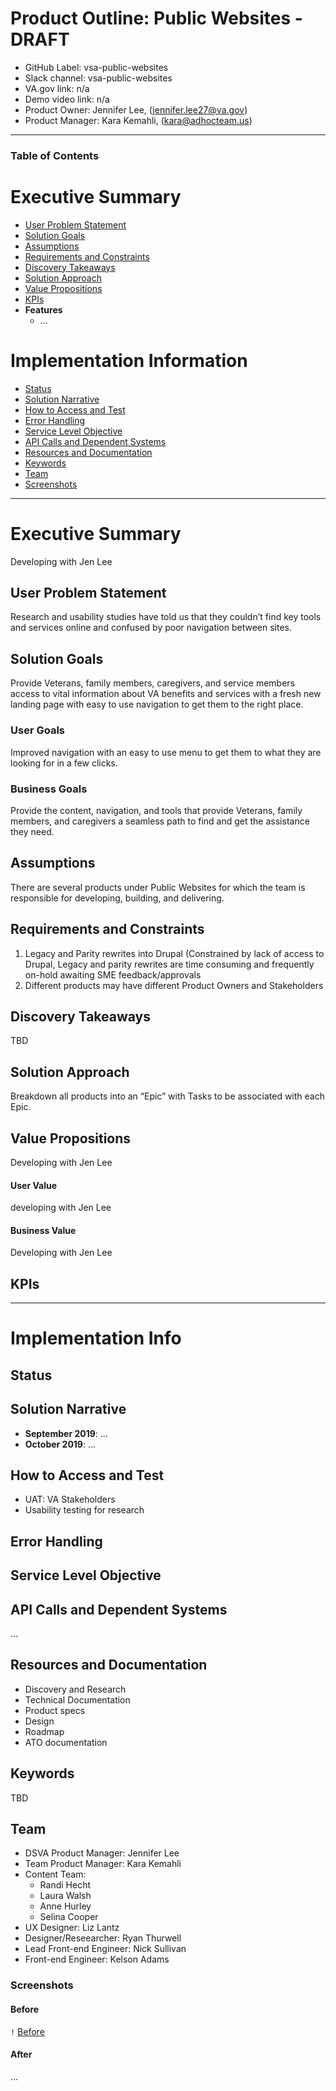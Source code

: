 # Product Outline: Public Websites - DRAFT
- GitHub Label: vsa-public-websites
- Slack channel: vsa-public-websites
- VA.gov link: n/a
- Demo video link: n/a
- Product Owner: Jennifer Lee, (jennifer.lee27@va.gov)
- Product Manager:  Kara Kemahli, (kara@adhocteam.us)

---

### Table of Contents  

# Executive Summary 
- [User Problem Statement](#user-problem-statement)
- [Solution Goals](#solution-goals)
- [Assumptions](#assumptions)
- [Requirements and Constraints](#requirements-and-constraints)
- [Discovery Takeaways](#discovery-takeaways)
- [Solution Approach](#solution-approach)
- [Value Propositions](#value-propositions)
- [KPIs](#kpis)
- **Features**  
  - ...

# Implementation Information
- [Status](#status)
- [Solution Narrative](#solution-narrative)
- [How to Access and Test](#how-to-access-and-test)
- [Error Handling](#error-handling)
- [Service Level Objective](#service-level-objective)
- [API Calls and Dependent Systems](#api-calls-and-dependent-systems)
- [Resources and Documentation](#resources-and-documentation)
- [Keywords](#Keywords)
- [Team](#team)
- [Screenshots](#screenshots)

---

# Executive Summary
Developing with Jen Lee
## User Problem Statement
Research and usability studies have told us that they couldn’t find key tools and services online and confused by poor navigation between sites.
## Solution Goals
Provide Veterans, family members, caregivers, and service members access to vital information about VA benefits and services with a fresh new landing page with easy to use navigation to get them to the right place.
### User Goals
Improved navigation with an easy to use menu to get them to what they are looking for in a few clicks.
### Business Goals
Provide the content, navigation, and tools that provide Veterans, family members, and caregivers a seamless path to find and get the assistance they need.
## Assumptions
There are several products under Public Websites for which the team is responsible for developing, building, and delivering.

## Requirements and Constraints
1.	Legacy and Parity rewrites into Drupal (Constrained by lack of access to Drupal, Legacy and parity rewrites are time consuming and frequently on-hold awaiting SME feedback/approvals
2.	Different products may have different Product Owners and Stakeholders


## Discovery Takeaways
TBD
## Solution Approach
Breakdown all products into an “Epic” with Tasks to be associated with each Epic.

## Value Propositions
Developing with Jen Lee
#### User Value
developing with Jen Lee
#### Business Value
Developing with Jen Lee
## KPIs

---

# Implementation Info

## Status
## Solution Narrative
- **September 2019**: ...
- **October 2019**: ...

## How to Access and Test
-	UAT:  VA Stakeholders
-	Usability testing for research

## Error Handling
## Service Level Objective
## API Calls and Dependent Systems
...

## Resources and Documentation

- Discovery and Research
- Technical Documentation
- Product specs
- Design
- Roadmap
- ATO documentation

## Keywords
TBD

## Team
- DSVA Product Manager: Jennifer Lee
- Team Product Manager: Kara Kemahli
- Content Team:
  - Randi Hecht
  - Laura Walsh	
  - Anne Hurley
  - Selina Cooper
- UX Designer: Liz Lantz
- Designer/Reseearcher: Ryan Thurwell
- Lead Front-end Engineer: Nick Sullivan
- Front-end Engineer: Kelson Adams



### Screenshots
#### Before
`!` [Before](https://)
#### After
...
